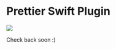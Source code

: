 # Prettier Swift Plugin

![](https://i.giphy.com/media/GNvOUgBvLzVwA/giphy.webp)

Check back soon :)

<!--
## Install

```bash
yarn add --dev --exact prettier @prettier/plugin-swift
```

## Configure

.prettierrc:

```json
{
  "plugins": ["@prettier/plugin-swift"]
}
```

## Use

```bash
prettier --write "**/*.swift"
```
-->
